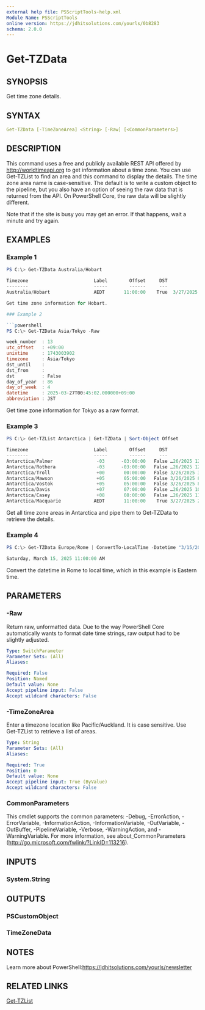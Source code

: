 ```yaml
---
external help file: PSScriptTools-help.xml
Module Name: PSScriptTools
online version: https://jdhitsolutions.com/yourls/0b8283
schema: 2.0.0
---
```


# Get-TZData

## SYNOPSIS

Get time zone details.

## SYNTAX

```yaml
Get-TZData [-TimeZoneArea] <String> [-Raw] [<CommonParameters>]
```

## DESCRIPTION

This command uses a free and publicly available REST API offered by http://worldtimeapi.org to get information about a time zone. You can use Get-TZList to find an area and this command to display the details. The time zone area name is case-sensitive. The default is to write a custom object to the pipeline, but you also have an option of seeing the raw data that is returned from the API. On PowerShell Core, the raw data will be slightly different.

Note that if the site is busy you may get an error. If that happens, wait a minute and try again.

## EXAMPLES

### Example 1

```powershell
PS C:\> Get-TZData Australia/Hobart

Timezone                        Label        Offset     DST                  Time
--------                        -----        ------     ---                  ----
Australia/Hobart                AEDT       11:00:00    True  3/27/2025 2:44:24 AM```

Get time zone information for Hobart.

### Example 2

```powershell
PS C:\> Get-TZData Asia/Tokyo -Raw

week_number  : 13
utc_offset   : +09:00
unixtime     : 1743003902
timezone     : Asia/Tokyo
dst_until    :
dst_from     :
dst          : False
day_of_year  : 86
day_of_week  : 4
datetime     : 2025-03-27T00:45:02.000000+09:00
abbreviation : JST
```

Get time zone information for Tokyo as a raw format.

### Example 3

```powershell
PS C:\> Get-TZList Antarctica | Get-TZData | Sort-Object Offset

Timezone                        Label        Offset     DST                 Time
--------                        -----        ------     ---                 ----
Antarctica/Palmer                -03      -03:00:00   False …26/2025 12:45:23 PM
Antarctica/Rothera               -03      -03:00:00   False …26/2025 12:45:23 PM
Antarctica/Troll                 +00       00:00:00   False 3/26/2025 3:45:23 PM
Antarctica/Mawson                +05       05:00:00   False 3/26/2025 8:45:23 PM
Antarctica/Vostok                +05       05:00:00   False 3/26/2025 8:45:23 PM
Antarctica/Davis                 +07       07:00:00   False …26/2025 10:45:23 PM
Antarctica/Casey                 +08       08:00:00   False …26/2025 11:45:23 PM
Antarctica/Macquarie            AEDT       11:00:00    True 3/27/2025 2:45:23 AM
```

Get all time zone areas in Antarctica and pipe them to Get-TZData to retrieve the details.

### Example 4

```powershell
PS C:\> Get-TZData Europe/Rome | ConvertTo-LocalTime -Datetime "3/15/2020 4:00PM"

Saturday, March 15, 2025 11:00:00 AM
```

Convert the datetime in Rome to local time, which in this example is Eastern time.

## PARAMETERS

### -Raw

Return raw, unformatted data. Due to the way PowerShell Core automatically wants to format date time strings, raw output had to be slightly adjusted.

```yaml
Type: SwitchParameter
Parameter Sets: (All)
Aliases:

Required: False
Position: Named
Default value: None
Accept pipeline input: False
Accept wildcard characters: False
```

### -TimeZoneArea

Enter a timezone location like Pacific/Auckland. It is case sensitive. Use Get-TZList to retrieve a list of areas.

```yaml
Type: String
Parameter Sets: (All)
Aliases:

Required: True
Position: 0
Default value: None
Accept pipeline input: True (ByValue)
Accept wildcard characters: False
```

### CommonParameters

This cmdlet supports the common parameters: -Debug, -ErrorAction, -ErrorVariable, -InformationAction, -InformationVariable, -OutVariable, -OutBuffer, -PipelineVariable, -Verbose, -WarningAction, and -WarningVariable.
For more information, see about_CommonParameters (http://go.microsoft.com/fwlink/?LinkID=113216).

## INPUTS

### System.String

## OUTPUTS

### PSCustomObject

### TimeZoneData

## NOTES

Learn more about PowerShell:https://jdhitsolutions.com/yourls/newsletter

## RELATED LINKS

[Get-TZList](Get-TZList.md)
